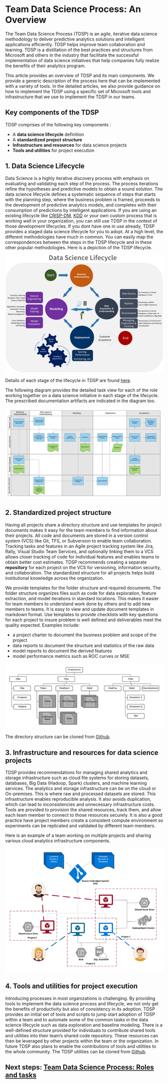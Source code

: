 <properties
	pageTitle="Team Data Science Process: An Overview"
	description="An outline of the key components of the Team Data Science Team."  
	services="machine-learning"
	documentationCenter=""
	authors="bradsev"
	manager="jhubbard"
	editor="cgronlun" />

<tags
	ms.service="machine-learning"
	ms.workload="data-services"
	ms.tgt_pltfrm="na"
	ms.devlang="na"
	ms.topic="article"
	ms.date="09/22/2016"
	ms.author="bradsev;hangzh;deguhath"/>

# Team Data Science Process: An Overview

The Team Data Science Process (TDSP) is an agile, iterative data science methodology to deliver predictive analytics solutions and intelligent applications efficiently. TDSP helps improve team collaboration and learning. TDSP is a distillation of the best practices and structures from Microsoft and others in the industry that facilitate the successful implementation of data science initiatives that help companies fully realize the benefits of their analytics program.

This article provides an overview of TDSP and its main components. We provide a generic description of the process here that can be implemented with a variety of tools. In the detailed articles, we also provide guidance on how to implement the TDSP using a specific set of Microsoft tools and infrastructure that we use to implement the TDSP in our teams. 

## Key components of the TDSP

TDSP comprises of the following key components :  

* A **data science lifecycle** definition  
* A **standardized project structure** 
* **Infrastructure and resources** for data science projects 
* **Tools and utilities** for project execution

## 1. Data Science Lifecycle 

Data Science is a highly iterative discovery process with emphasis on evaluating and validating each step of the process. The process iterations refine the hypotheses and predictive models to obtain a sound solution. The data science lifecycle defines a systematic sequence of steps that starts with the planning step, where the business problem is framed, proceeds to the development of predictive analytics models, and completes with their consumption of predictions by intelligent applications. If you are using an existing lifecycle like [CRISP-DM](https://wikipedia.org/wiki/Cross_Industry_Standard_Process_for_Data_Mining), [KDD](https://wikipedia.org/wiki/Data_mining#Process) or your own custom process that is working well in your organization, you can still use TDSP in the context of those development lifecycles. If you dont have one in use already, TDSP provides a staged data science lifecycle for you to adopt. At a high level, the different methodologies have much in common. You can easily map the correspondences between the steps in the TDSP lifecycle and in these other popular methodologies. Here is a depiction of the TDSP lifecycle. 

![TDSP_LIFECYCLE](./media/overview/tdsp-lifecycle.jpg) 

Details of each stage of the lifecycle in TDSP are found [here](lifecycle-detail.md). 

The following diagram provides the detailed task view for each of the role working together on a data science initiative in each stage of the lifecycle. The prescribed documentation artifacts are indicated in the diagram too. 

![TDSP_SWIMLANE](./media/overview/tdsp-swimlane.png)

## 2. Standardized project structure
Having all projects share a directory structure and use templates for project documents makes it easy for the team members to find information about their projects. All code and documents are stored in a version control system (VCS) like Git, TFS, or Subversion to enable team collaboration. Tracking tasks and features in an Agile project tracking system like Jira, Rally, Visual Studio Team Services, and optionally linking them to a VCS allows closer tracking of code for individual features and enables teams to obtain better cost estimates. TDSP recommends creating a separate **repository** for each project on the VCS for versioning, information security, and collaboration. The standardized structure for all projects helps build institutional knowledge across the organization. 

We provide templates for the folder structure and required documents. The folder structure organizes files such as code for data exploration, feature extraction, and model iterations in standard locations. This makes it easier for team members to understand work done by others and to add new members to teams. It is easy to view and update document templates in markdown format. Use templates to provide checklists with key questions for each project to insure problem is well defined and deliverables meet the quality expected. Examples include:

* a project charter to document the business problem and scope of the project 
* data reports to document the structure and statistics of the raw data
* model reports to document the derived features
* model performance metrics such as ROC curves or MSE

![TDSP_DIR_STRUCT](./media/overview/tdsp-dir-structure.png) 

The directory structure can be cloned from [Github](https://github.com/Azure/Azure-TDSP-ProjectTemplate). 

## 3. Infrastructure and resources for data science projects
TDSP provides recommendations for managing shared analytics and storage infrastructure such as cloud file systems for storing datasets, databases, Big Data (Hadoop, Spark) clusters, and machine learning services. The analytics and storage infrastructure can be on the cloud or On-premises. This is where raw and processed datasets are stored. This infrastructure enables reproducible analysis. It also avoids duplication, which can lead to inconsistencies and unnecessary infrastructure costs. Tools are provided to provision the shared resources, track them, and allow each team member to connect to those resources securely. It is also a good practice have project members create a consistent compute environment so experiments can be replicated and validated by different team members. 

Here is an example of a team working on multiple projects and sharing various cloud analytics infrastructure components. 

![TDSP_INFRA](./media/overview/tdsp-analytics-infra.png)
## 4. Tools and utilities for project execution

Introducing processes in most organizations is challenging. By providing tools to implement the data science process and lifecycle, we not only get the benefits of productivity but also of consistency in its adoption. TDSP provides an initial set of tools and scripts to jump start adoption of TDSP within a team and to automate some of the common tasks in the data science lifecycle such as data exploration and baseline modeling. There is a well-defined structure provided for individuals to contribute shared tools and utilities into their team’s shared code repository.  These resources can then be leveraged by other projects within the team or the organization. In future TDSP also plans to enable the contributions of tools and utilities to the whole community. 
The TDSP utilities can be cloned from [Github](https://github.com/Azure/Azure-TDSP-Utilities). 

## Next steps: [Team Data Science Process: Roles and tasks](./roles-tasks.md)


